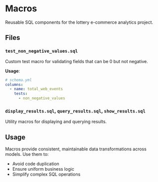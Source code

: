 # Macros

Reusable SQL components for the lottery e-commerce analytics project.

## Files

### `test_non_negative_values.sql`
Custom test macro for validating fields that can be 0 but not negative.

**Usage**:
```yaml
# schema.yml
columns:
  - name: total_web_events
    tests:
      - non_negative_values
```

### `display_results.sql`, `query_results.sql`, `show_results.sql`
Utility macros for displaying and querying results.

## Usage

Macros provide consistent, maintainable data transformations across models. Use them to:
- Avoid code duplication
- Ensure uniform business logic
- Simplify complex SQL operations 